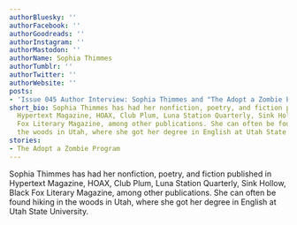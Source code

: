 ```yaml
---
authorBluesky: ''
authorFacebook: ''
authorGoodreads: ''
authorInstagram: ''
authorMastodon: ''
authorName: Sophia Thimmes
authorTumblr: ''
authorTwitter: ''
authorWebsite: ''
posts:
- 'Issue 045 Author Interview: Sophia Thimmes and "The Adopt a Zombie Program"'
short_bio: Sophia Thimmes has had her nonfiction, poetry, and fiction published in
  Hypertext Magazine, HOAX, Club Plum, Luna Station Quarterly, Sink Hollow, Black
  Fox Literary Magazine, among other publications. She can often be found hiking in
  the woods in Utah, where she got her degree in English at Utah State University.
stories:
- The Adopt a Zombie Program
---
```


Sophia Thimmes has had her nonfiction, poetry, and fiction published in Hypertext Magazine, HOAX, Club Plum, Luna Station Quarterly, Sink Hollow, Black Fox Literary Magazine, among other publications. She can often be found hiking in the woods in Utah, where she got her degree in English at Utah State University.
